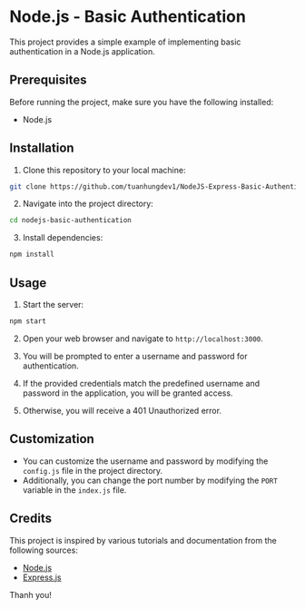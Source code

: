 # Node.js - Basic Authentication

This project provides a simple example of implementing basic authentication in a Node.js application.

## Prerequisites

Before running the project, make sure you have the following installed:

- Node.js

## Installation

1. Clone this repository to your local machine:

```bash
git clone https://github.com/tuanhungdev1/NodeJS-Express-Basic-Authentication.git
```

2. Navigate into the project directory:

```bash
cd nodejs-basic-authentication
```

3. Install dependencies:

```bash
npm install
```

## Usage

1. Start the server:

```bash
npm start
```

2. Open your web browser and navigate to `http://localhost:3000`.

3. You will be prompted to enter a username and password for authentication.

4. If the provided credentials match the predefined username and password in the application, you will be granted access.

5. Otherwise, you will receive a 401 Unauthorized error.

## Customization

- You can customize the username and password by modifying the `config.js` file in the project directory.
- Additionally, you can change the port number by modifying the `PORT` variable in the `index.js` file.

## Credits

This project is inspired by various tutorials and documentation from the following sources:

- [Node.js](https://nodejs.org/)
- [Express.js](https://expressjs.com/)

Thanh you!
